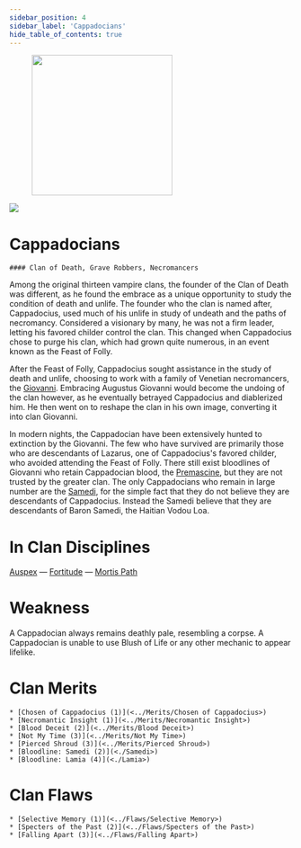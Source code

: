 ```yaml
---
sidebar_position: 4
sidebar_label: 'Cappadocians'
hide_table_of_contents: true
---
```

<figure className="float-right-img">
  <img src="/img/zombie.png" width='250px' />
  <figcaption style={{ fontSize: '0.85em', color: '#666', textAlign: 'center' }}>

  </figcaption>
</figure>

<img src="/img/clanlogos/cappadocian.png" className="icon-img" />

# Cappadocians
    #### Clan of Death, Grave Robbers, Necromancers

Among the original thirteen vampire clans, the founder of the Clan of Death was different, as he found the embrace as a unique opportunity to study the condition of death and unlife. The founder who the clan is named after, Cappadocius, used much of his unlife in study of undeath and the paths of necromancy. Considered a visionary by many, he was not a firm leader, letting his favored childer control the clan. This changed when Cappadocius chose to purge his clan, which had grown quite numerous, in an event known as the Feast of Folly.

After the Feast of Folly, Cappadocius sought assistance in the study of death and unlife, choosing to work with a family of Venetian necromancers, the [Giovanni](<./Giovanni>). Embracing Augustus Giovanni would become the undoing of the clan however, as he eventually betrayed Cappadocius and diablerized him. He then went on to reshape the clan in his own image, converting it into clan Giovanni.

In modern nights, the Cappadocian have been extensively hunted to extinction by the Giovanni. The few who have survived are primarily those who are descendants of Lazarus, one of Cappadocius's favored childer, who avoided attending the Feast of Folly. There still exist bloodlines of Giovanni who retain Cappadocian blood, the [Premascine](./Premascine), but they are not trusted by the greater clan. The only Cappadocians who remain in large number are the [Samedi](./Samedi), for the simple fact that they do not believe they are descendants of Cappadocius. Instead the Samedi believe that they are descendants of Baron Samedi, the Haitian Vodou Loa.

# In Clan Disciplines

[Auspex](../Disciplines/Auspex) — [Fortitude](../Disciplines/Fortitude) — [Mortis Path](<../Disciplines/Mortis Path>)

# Weakness

A Cappadocian always remains deathly pale, resembling a corpse. A Cappadocian is unable to use Blush of Life or any other mechanic to appear lifelike.

# Clan Merits

    * [Chosen of Cappadocius (1)](<../Merits/Chosen of Cappadocius>)
    * [Necromantic Insight (1)](<../Merits/Necromantic Insight>)
    * [Blood Deceit (2)](<../Merits/Blood Deceit>)
    * [Not My Time (3)](<../Merits/Not My Time>)
    * [Pierced Shroud (3)](<../Merits/Pierced Shroud>)
    * [Bloodline: Samedi (2)](<./Samedi>)
    * [Bloodline: Lamia (4)](<./Lamia>)


# Clan Flaws

    * [Selective Memory (1)](<../Flaws/Selective Memory>)
    * [Specters of the Past (2)](<../Flaws/Specters of the Past>)
    * [Falling Apart (3)](<../Flaws/Falling Apart>)

